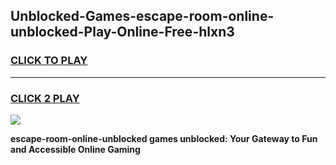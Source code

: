 
## Unblocked-Games-escape-room-online-unblocked-Play-Online-Free-hlxn3
<h3>
<a href="https://premium76.site?title=escape-room-online-unblocked&ref=26A">CLICK TO PLAY</a></h3>
<hr>

<h3>
<a href="https://premium76.site?title=escape-room-online-unblocked&ref=26A">CLICK 2 PLAY</a>
  
</h3>

<a href="https://premium76.site?title=escape-room-online-unblocked&ref=26A"><img src="https://clearcache.store/games.png"></a>


**escape-room-online-unblocked games unblocked: Your Gateway to Fun and Accessible Online Gaming**
